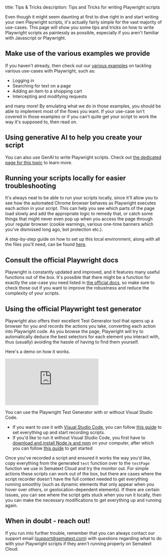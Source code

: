 title: Tips & Tricks
description: Tips and Tricks for writing Playwright scripts

Even though it might seem daunting at first to dive right in and start writing your own Playwright scripts, it's actually fairly simple for the vast majority of use-cases. This page will show you some tips and tricks on how to write Playwright scripts as painlessly as possible, especially if you aren't familiar with Javascript or Playwright.



## Make use of the various examples we provide

If you haven't already, then check out our [various examples](/docs/synthetics/user-journey-scripts/examples) on tackling various use-cases with Playwright, such as:
* Logging in
* Searching for text on a page
* Adding an item to a shopping cart
* Intercepting and modifying requests

and many more! By emulating what we do in those examples, you should be able to implement most of the flows you want. If your use-case isn't covered in those examples or if you can't quite get your script to work the way it's supposed to, then read on.



## Using generative AI to help you create your script

You can also use GenAI to write Playwright scripts. Check out [the dedicated page for this topic](/docs/synthetics/user-journey-scripts/generating-playwright-scripts) to learn more.



## Running your scripts locally for easier troubleshooting

It's always neat to be able to run your scripts locally, since it'll allow you to see how the automated Chrome browser behaves as Playwright executes each action in your script. This can help you see which parts of the page load slowly and add the appropriate logic to remedy that, or catch some things that might never even pop up when you access the page through your regular browser (cookie warnings, various one-time banners which you've dismissed long ago, bot protection etc.).

A step-by-step guide on how to set up this local environment, along with all the files you'll need, can be found [here](https://github.com/sematext/docs/blob/master/docs/synthetics/playwright-template/README.md).



## Consult the official Playwright docs

Playwright is constantly updated and improved, and it features many useful functions out of the box. It's possible that there might be a function for exactly the use-case you need listed in [the official docs](https://playwright.dev/docs/api/class-locator), so make sure to check those out if you want to improve the robustness and reduce the complexity of your scripts.



## Using the official Playwright test generator

Playwright also offers their excellent Test Generator tool that opens up a browser for you and records the actions you take, converting each action into Playwright code. As you browse the page, Playwright will try to automatically deduce the best selectors for each element you interact with, thus (usually) avoiding the hassle of having to find them yourself.

Here's a demo on how it works.
<div class="video_container">
<iframe src="https://www.youtube.com/embed/5XIZPqKkdBA"
frameborder="0" allow="autoplay; encrypted-media" 
allowfullscreen class="video"></iframe>
</div>

You can use the Playwright Test Generator with or without Visual Studio Code.
* If you want to use it with [Visual Studio Code](https://code.visualstudio.com/download), you can follow [this guide](https://playwright.dev/docs/codegen) to set everything up and start recording scripts.
* If you'd like to run it without Visual Studio Code, you first have to [download and install Node.js and npm](https://docs.npmjs.com/downloading-and-installing-node-js-and-npm) on your computer, after which you can follow [this guide](https://playwright.dev/docs/codegen#generate-tests-with-the-playwright-inspector) to get started

Once you've recorded a script and ensured it works the way you'd like, copy everything from the generated `test` function over to the `testPage` function we use in Sematext Cloud and try the monitor out. For simple actions these scripts can work out of the box, but there are cases where the script recorder doesn't have the full context needed to get everything running smoothly (such as dynamic elements that only appear when you hover over others, or geolocation-dependent elements). If there are certain issues, you can see where the script gets stuck when you run it locally, then you can make the necessary modifications to get everything up and running again.



## When in doubt - reach out!

If you run into further trouble, remember that you can always contact our support email (support@sematext.com) with questions regarding what to do with your Playwright scripts if they aren't running properly on Sematext Cloud.
